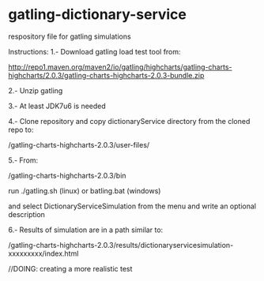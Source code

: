 gatling-dictionary-service
==========================

respository file for gatling simulations

Instructions:
1.- Download gatling load test tool from: 

  http://repo1.maven.org/maven2/io/gatling/highcharts/gatling-charts-highcharts/2.0.3/gatling-charts-highcharts-2.0.3-bundle.zip
  
2.- Unzip gatling

3.- At least JDK7u6 is needed

4.- Clone repository and copy dictionaryService directory from the cloned repo to:
  
  <path where gatling is installed>/gatling-charts-highcharts-2.0.3/user-files/
  
5.- From:

  <path where gatling is installed>/gatling-charts-highcharts-2.0.3/bin

  run ./gatling.sh (linux) or batling.bat (windows)

  and select DictionaryServiceSimulation from the menu and write an optional description
  
6.- Results of simulation are in a path similar to:

  <path where gatling is installed>/gatling-charts-highcharts-2.0.3/results/dictionaryservicesimulation-xxxxxxxxx/index.html

//DOING:
creating a more realistic test